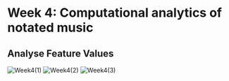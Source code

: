 # Week 4: Computational analytics of notated music
## Analyse Feature Values
![Week4(1)](https://github.com/Kerui0101/MCA-2023/assets/145458151/cec54ec6-d4ee-492e-acb4-b43c4109922d)
![Week4(2)](https://github.com/Kerui0101/MCA-2023/assets/145458151/99ae820a-ba2a-4279-a0fc-e6a8d29c9659)
![Week4(3)](https://github.com/Kerui0101/MCA-2023/assets/145458151/f578d966-18be-4345-a02a-a406596d8a15)
